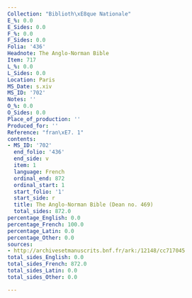 ```yaml
---
Collection: "Biblioth\xE8que Nationale"
E_%: 0.0
E_Sides: 0.0
F_%: 0.0
F_Sides: 0.0
Folia: '436'
Headnote: The Anglo-Norman Bible
Item: 717
L_%: 0.0
L_Sides: 0.0
Location: Paris
MS_Date: s.xiv
MS_ID: '702'
Notes: ''
O_%: 0.0
O_Sides: 0.0
Place_of_production: ''
Produced_for: ''
Reference: "fran\xE7. 1"
contents:
- MS_ID: '702'
  end_folio: '436'
  end_side: v
  item: 1
  language: French
  ordinal_end: 872
  ordinal_start: 1
  start_folio: '1'
  start_side: r
  title: The Anglo-Norman Bible (Dean no. 469)
  total_sides: 872.0
percentage_English: 0.0
percentage_French: 100.0
percentage_Latin: 0.0
percentage_Other: 0.0
sources:
- http://archivesetmanuscrits.bnf.fr/ark:/12148/cc717045
total_sides_English: 0.0
total_sides_French: 872.0
total_sides_Latin: 0.0
total_sides_Other: 0.0

---
```

